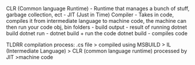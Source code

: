 CLR (Common language Runtime)
    - Runtime that manages a bunch of stuff, garbage collection, ect
    - JIT (Just in Time) Compiler 
        - Takes in code, compiles it from intermediate language to machine code, the machine can then run your code 
obj, bin folders
    - build output 
    - result of running dotnet build
dotnet run
    - dotnet build + run the code 
dotnet build
    - compiles code 

TLDRR compilation process:
.cs file  > compiled using MSBUILD > IL (Intermediate Language) > CLR (common language runtime) processed by JIT >machine code 